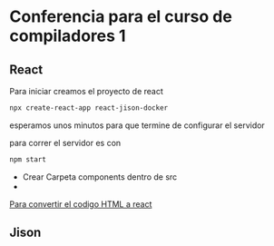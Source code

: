 # Conferencia para el curso de compiladores 1
## React

Para iniciar creamos el proyecto de react
```bash
npx create-react-app react-jison-docker
```
esperamos unos minutos para que termine de configurar el servidor


para correr el servidor es con 

```bash
npm start
```
* Crear Carpeta components dentro de src
* 

[Para convertir el codigo HTML a react](https://magic.reactjs.net/htmltojsx.htm)



## Jison